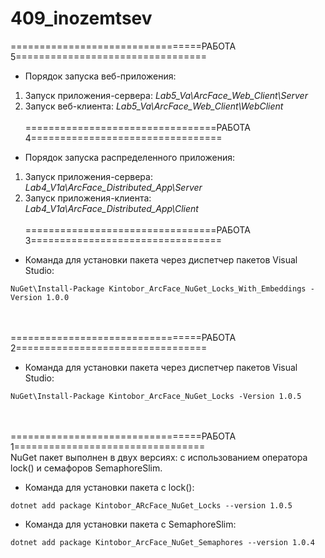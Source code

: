 # 409_inozemtsev
=================================РАБОТА 5=================================
- Порядок запуска веб-приложения:
1. Запуск приложения-сервера: _Lab5_Va\ArcFace_Web_Client\Server_
2. Запуск веб-клиента: _Lab5_Va\ArcFace_Web_Client\WebClient_
\
\
=================================РАБОТА 4=================================
- Порядок запуска распределенного приложения:
1. Запуск приложения-сервера: _Lab4_V1a\ArcFace_Distributed_App\Server_
2. Запуск приложения-клиента: _Lab4_V1a\ArcFace_Distributed_App\Client_
\
\
=================================РАБОТА 3=================================  
- Команда для установки пакета через диспетчер пакетов Visual Studio:
```
NuGet\Install-Package Kintobor_ArcFace_NuGet_Locks_With_Embeddings -Version 1.0.0
```
\
\
=================================РАБОТА 2=================================  
- Команда для установки пакета через диспетчер пакетов Visual Studio:
```
NuGet\Install-Package Kintobor_ArcFace_NuGet_Locks -Version 1.0.5
```
\
\
=================================РАБОТА 1=================================  
NuGet пакет выполнен в двух версиях: с использованием оператора lock() и семафоров SemaphoreSlim.

- Команда для установки пакета с lock():
```
dotnet add package Kintobor_ARcFace_NuGet_Locks --version 1.0.5
```

- Команда для установки пакета с SemaphoreSlim:
```
dotnet add package Kintobor_ArcFace_NuGet_Semaphores --version 1.0.4
```
